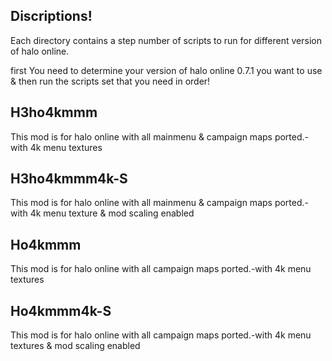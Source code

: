 
## Discriptions!

Each directory contains a step number of scripts to run for different version of halo online.

first You need to determine your version of halo online 0.7.1 you want to use & then run the scripts set that you need in order!

## H3ho4kmmm
This mod is for halo online with all mainmenu & campaign maps ported.-with 4k menu textures

## H3ho4kmmm4k-S
This mod is for halo online with all mainmenu & campaign maps ported.-with 4k menu texture & mod scaling enabled

## Ho4kmmm
This mod is for halo online with all campaign maps ported.-with 4k menu textures

## Ho4kmmm4k-S
This mod is for halo online with all campaign maps ported.-with 4k menu textures & mod scaling enabled
